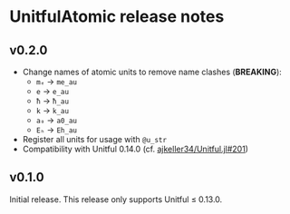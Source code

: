 # UnitfulAtomic release notes

## v0.2.0

* Change names of atomic units to remove name clashes (**BREAKING**):
  * `mₑ` → `me_au`
  * `e` → `e_au`
  * `ħ` → `ħ_au`
  * `k` → `k_au`
  * `a₀` → `a0_au`
  * `Eₕ` → `Eh_au`
* Register all units for usage with `@u_str`
* Compatibility with Unitful 0.14.0 (cf.
  [ajkeller34/Unitful.jl#201](https://github.com/ajkeller34/Unitful.jl/pull/201))

## v0.1.0

Initial release. This release only supports Unitful ≤ 0.13.0.
